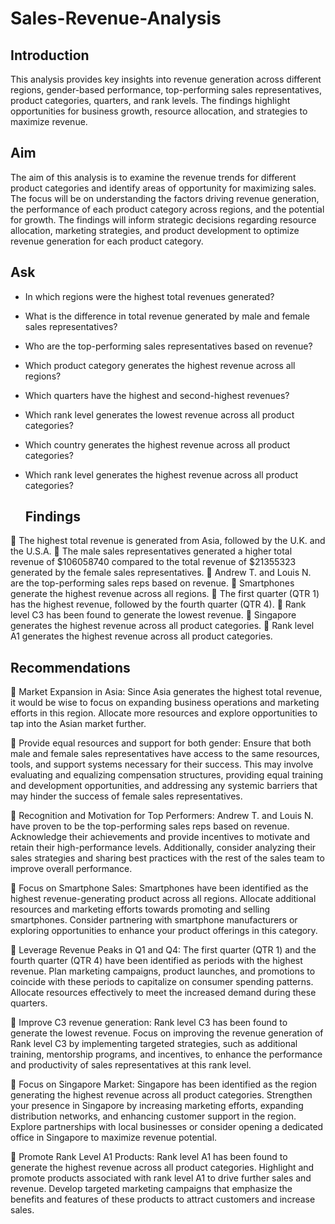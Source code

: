 # Sales-Revenue-Analysis
## Introduction
This analysis provides key insights into revenue generation across different regions, gender-based performance, top-performing sales representatives, product categories, quarters, and rank levels. The findings highlight opportunities for business growth, resource allocation, and strategies to maximize revenue.

## Aim
The aim of this analysis is to examine the revenue trends for different product categories and identify areas of opportunity for maximizing sales. The focus will be on understanding the factors driving revenue generation, the performance of each product category across regions, and the potential for growth. The findings will inform strategic decisions regarding resource allocation, marketing strategies, and product development to optimize revenue generation for each product category.

## Ask
- In which regions were the highest total revenues generated?
- What is the difference in total revenue generated by male and female sales representatives?
- Who are the top-performing sales representatives based on revenue?
- Which product category generates the highest revenue across all regions?
- Which quarters have the highest and second-highest revenues?
- Which rank level generates the lowest revenue across all product categories?
- Which country generates the highest revenue across all product categories?
- Which rank level generates the highest revenue across all product categories?

  ## Findings
	The highest total revenue is generated from Asia, followed by the U.K. and the U.S.A.
	The male sales representatives generated a higher total revenue of $106058740 compared to the total revenue of $21355323 generated by the female sales representatives.
	Andrew T. and Louis N. are the top-performing sales reps based on revenue.
	Smartphones generate the highest revenue across all regions.
	The first quarter (QTR 1) has the highest revenue, followed by the fourth quarter (QTR 4).
	Rank level C3 has been found to generate the lowest revenue.
	Singapore generates the highest revenue across all product categories.
	Rank level A1 generates the highest revenue across all product categories.

## Recommendations
	Market Expansion in Asia: Since Asia generates the highest total revenue, it would be wise to focus on expanding business operations and marketing efforts in this region. Allocate more resources and explore opportunities to tap into the Asian market further.

	Provide equal resources and support for both gender: Ensure that both male and female sales representatives have access to the same resources, tools, and support systems necessary for their success. This may involve evaluating and equalizing compensation structures, providing equal training and development opportunities, and addressing any systemic barriers that may hinder the success of female sales representatives.

	Recognition and Motivation for Top Performers: Andrew T. and Louis N. have proven to be the top-performing sales reps based on revenue. Acknowledge their achievements and provide incentives to motivate and retain their high-performance levels. Additionally, consider analyzing their sales strategies and sharing best practices with the rest of the sales team to improve overall performance.

	Focus on Smartphone Sales: Smartphones have been identified as the highest revenue-generating product across all regions. Allocate additional resources and marketing efforts towards promoting and selling smartphones. Consider partnering with smartphone manufacturers or exploring opportunities to enhance your product offerings in this category.

	Leverage Revenue Peaks in Q1 and Q4: The first quarter (QTR 1) and the fourth quarter (QTR 4) have been identified as periods with the highest revenue. Plan marketing campaigns, product launches, and promotions to coincide with these periods to capitalize on consumer spending patterns. Allocate resources effectively to meet the increased demand during these quarters.

	Improve C3 revenue generation: Rank level C3 has been found to generate the lowest revenue. Focus on improving the revenue generation of Rank level C3 by implementing targeted strategies, such as additional training, mentorship programs, and incentives, to enhance the performance and productivity of sales representatives at this rank level.

	Focus on Singapore Market: Singapore has been identified as the region generating the highest revenue across all product categories. Strengthen your presence in Singapore by increasing marketing efforts, expanding distribution networks, and enhancing customer support in the region. Explore partnerships with local businesses or consider opening a dedicated office in Singapore to maximize revenue potential.

	Promote Rank Level A1 Products: Rank level A1 has been found to generate the highest revenue across all product categories. Highlight and promote products associated with rank level A1 to drive further sales and revenue. Develop targeted marketing campaigns that emphasize the benefits and features of these products to attract customers and increase sales.
